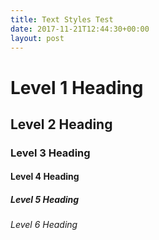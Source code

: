 ```yaml
---
title: Text Styles Test
date: 2017-11-21T12:44:30+00:00
layout: post
---
```


# Level 1 Heading

## Level 2 Heading

### Level 3 Heading

#### Level 4 Heading

##### Level 5 Heading

###### Level 6 Heading
